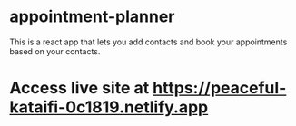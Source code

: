 # appointment-planner
This is a react app that lets you  add contacts and book your appointments based on your contacts.

# Access live site at https://peaceful-kataifi-0c1819.netlify.app
